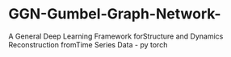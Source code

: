 # GGN-Gumbel-Graph-Network-
A General Deep Learning Framework forStructure and Dynamics Reconstruction fromTime Series Data - py torch
